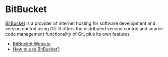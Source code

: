 # BitBucket

[BitBucket](https://bitbucket.com) is a provider of internet hosting for software development and version control using Git. It offers the distributed version control and source code management functionality of Git, plus its own features.

- [BitBucket Website](https://bitbucket.com/)
- [How to use BitBucket?](https://bitbucket.org/product/guides)
